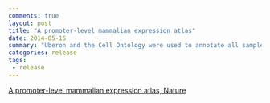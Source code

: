 ```yaml
---
comments: true
layout: post
title: "A promoter-level mammalian expression atlas"
date: 2014-05-15
summary: "Uberon and the Cell Ontology were used to annotate all samples in the FANTOM5 promoter atlas"
categories: release
tags:
 - release
---
```


[A promoter-level mammalian expression atlas, Nature](http://www.nature.com/nature/journal/v507/n7493/full/nature13182.html)
